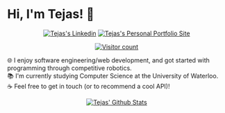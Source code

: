 
# Hi, I'm Tejas! 👋


<p align="center">
<a href="https://linkedin.com/in/twilkhoo/"><img src="https://img.shields.io/badge/-twilkhoo-0077B5?style=for-the-badge&amp;logo=Linkedin&amp;logoColor=white&amp;link=https://linkedin.com/in/twilkhoo/" alt="Tejas's Linkedin"></a>
<a href="https://twilkhoo.com/"><img src="https://img.shields.io/badge/-twilkhoo.com-d0a100?style=for-the-badge&amp;logo=WindowsTerminal&amp;logoColor=white&amp;link=https://twilkhoo.com/" alt="Tejas's Personal Portfolio Site"></a> 

<div align="center">
<a href="https://github.com/twilkhoo/">
  
![Visitor count](https://shields-io-visitor-counter.herokuapp.com/badge?page=twilkhoo.twilkhoo&label=Visitors&labelColor=black&style=for-the-badge&logo=github&color=32cd32)

</a>
</div>

</p>





</div>

<p align="center">



🌐 I enjoy software engineering/web development, and got started with programming through competitive robotics.\
📚 I'm currently studying Computer Science at the University of Waterloo.\
☕ Feel free to get in touch (or to recommend a cool API)!

<p align="center"><a href="https://github.com/anuraghazra/github-readme-stats"><img src="https://github-readme-stats.vercel.app/api?username=twilkhoo&count_private=true&show_icons=true&theme=tokyonight" alt="Tejas' Github Stats"></a></p>





